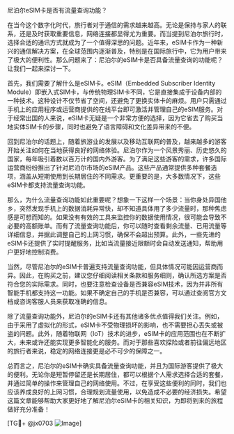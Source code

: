 尼泊尔eSIM卡是否有流量查询功能？

在当今这个数字化时代，旅行者对于通信的需求越来越高。无论是保持与家人的联系，还是及时获取重要信息，网络连接都显得尤为重要。而当提到尼泊尔旅行时，选择合适的通讯方式就成为了一个值得深思的问题。近年来，eSIM卡作为一种新兴的通信解决方案，在全球范围内逐渐普及，特别是在国际旅行中，它为用户带来了极大的便利性。那么问题来了：尼泊尔的eSIM卡是否具备流量查询的功能呢？让我们一起来探讨一下。

首先，我们需要了解什么是eSIM卡。eSIM（Embedded Subscriber Identity Module）即嵌入式SIM卡，与传统物理SIM卡不同，它是直接集成于设备内部的一种技术。这种设计不仅节省了空间，还避免了更换实体卡的麻烦。用户只需通过手机上的应用程序或运营商提供的在线平台即可激活并管理自己的eSIM服务。对于经常出国的人来说，eSIM卡无疑是一个非常方便的选择，因为它省去了购买当地实体SIM卡的步骤，同时也避免了语言障碍和文化差异带来的不便。

回到尼泊尔的话题上，随着旅游业的发展以及移动互联网的普及，越来越多的游客开始关注如何在当地获得良好的网络体验。尼泊尔作为一个风景秀丽、历史悠久的国家，每年吸引着数以百万计的国内外游客。为了满足这些游客的需求，许多国际运营商纷纷推出了针对尼泊尔市场的eSIM产品。这些产品通常提供多种套餐选项，涵盖从短期使用到长期居住的不同需求。更重要的是，大多数情况下，这些eSIM卡都支持流量查询功能。

那么，为什么流量查询功能如此重要呢？想象一下这样一个场景：当你身处异国他乡，突然发现手机上的数据消耗异常快，却不知道具体用了多少流量时，那种焦虑感是可想而知的。如果没有有效的工具来监控你的数据使用情况，很可能会导致不必要的高额账单。而有了流量查询功能后，你可以随时查看剩余流量、已用流量等详细信息，并据此调整自己的上网习惯，确保不会超出预算。此外，一些先进的eSIM卡还提供了实时提醒服务，比如当流量接近限额时会自动发送通知，帮助用户更好地控制消费。

当然，尽管尼泊尔的eSIM卡普遍支持流量查询功能，但具体情况可能因运营商而异。因此，在购买之前，建议您仔细阅读相关条款和服务细则，确认所选方案是否符合您的实际需求。同时，也要注意检查设备是否兼容eSIM技术，因为并非所有智能手机都支持这一功能。如果不确定自己的手机是否兼容，可以通过查阅官方文档或咨询客服人员来获取准确的信息。

除了流量查询功能外，尼泊尔的eSIM卡还有其他诸多优点值得我们关注。例如，由于采用了虚拟化的形式，eSIM卡不受物理损坏的影响，也不需要担心丢失或被盗的问题。此外，随着物联网（IoT）技术的进步，eSIM卡的应用范围也在不断扩大，未来或许还能实现更多智能化的服务。而对于那些喜欢探险或者前往偏远地区的旅行者来说，稳定的网络连接更是必不可少的保障之一。

总而言之，尼泊尔的eSIM卡确实具备流量查询功能，并且为国际游客提供了极大的便利。无论你是短暂停留还是长期居住，都可以根据个人需求选择合适的套餐，并通过简单的操作来管理自己的网络使用。不过，在享受这些便利的同时，我们也应该养成良好的上网习惯，合理规划流量使用，以免造成不必要的经济损失。希望这篇文章能够帮助大家更好地了解尼泊尔eSIM卡的相关知识，为即将到来的旅程做好充分准备！

[TG💪+ @jx0703 ![Image](https://github.com/user-attachments/assets/dbca1d08-cadb-493c-b0ec-ad6f7a83f270)]